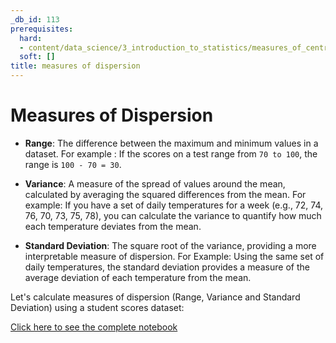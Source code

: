 ```yaml
---
_db_id: 113
prerequisites:
  hard:
  - content/data_science/3_introduction_to_statistics/measures_of_central_tendency_project
  soft: []
title: measures of dispersion
---
```


# Measures of Dispersion
- **Range**: The difference between the maximum and minimum values in a dataset. For example : If the scores on a test range from `70 to 100`, the range is `100 - 70 = 30`.

- **Variance**: A measure of the spread of values around the mean, calculated by averaging the squared differences from the mean. For example: If you have a set of daily temperatures for a week (e.g., 72, 74, 76, 70, 73, 75, 78), you can calculate the variance to quantify how much each temperature deviates from the mean.

- **Standard Deviation**: The square root of the variance, providing a more interpretable measure of dispersion. For Example: Using the same set of daily temperatures, the standard deviation provides a measure of the average deviation of each temperature from the mean.

Let's calculate measures of dispersion (Range, Variance and Standard Deviation) using a student scores dataset:

[Click here to see the complete notebook](https://drive.google.com/file/d/1vc5CgXZ1i0XUDuvgO09_waOZb0vOR37O/view?usp=drive_link)


